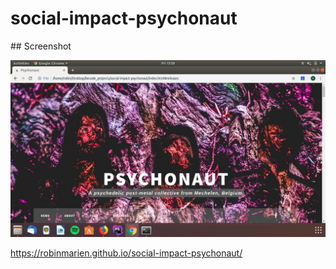 # social-impact-psychonaut

## Screenshot
   
![Screenshot](https://raw.githubusercontent.com/RobinMarien/social-impact-psychonaut/master/images/index_screenshot.png "Placeholder")

https://robinmarien.github.io/social-impact-psychonaut/
